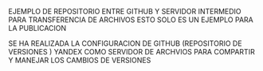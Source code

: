EJEMPLO DE REPOSITORIO ENTRE GITHUB Y SERVIDOR INTERMEDIO PARA TRANSFERENCIA DE ARCHIVOS 
ESTO SOLO ES UN EJEMPLO PARA LA PUBLICACION 

SE HA REALIZADA LA CONFIGURACION DE GITHUB (REPOSITORIO DE VERSIONES  )
YANDEX COMO SERVIDOR DE ARCHVIOS PARA COMPARTIR Y MANEJAR LOS CAMBIOS DE VERSIONES 
